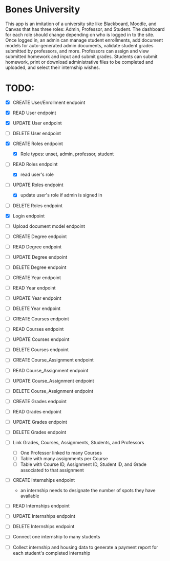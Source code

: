 # Bones University

This app is an imitation of a university site like Blackboard, Moodle, and Canvas that has three roles: Admin, Professor, and Student. The dashboard for each role should change depending on who is logged in to the site. Once logged in, an admin can manage student enrollments, add document models for auto-generated admin documents, validate student grades submitted by professors, and more. Professors can assign and view submitted homework and input and submit grades. Students can submit homework, print or download administrative files to be completed and uploaded, and select their internship wishes.

# TODO:

  - [x] CREATE User/Enrollment endpoint
  - [x] READ User endpoint
  - [x] UPDATE User endpoint  
  - [ ] DELETE User endpoint
  - [x] CREATE Roles endpoint  
    - [x] Role types: unset, admin, professor, student
    
  - [ ] READ Roles endpoint  
    - [x] read user's role    
  - [ ] UPDATE Roles endpoint  
    - [x] update user's role if admin is signed in  
  - [ ] DELETE Roles endpoint

  - [x] Login endpoint

  - [ ] Upload document model endpoint

  - [ ] CREATE Degree endpoint
  - [ ] READ Degree endpoint
  - [ ] UPDATE Degree endpoint
  - [ ] DELETE Degree endpoint

  - [ ] CREATE Year endpoint
  - [ ] READ Year endpoint
  - [ ] UPDATE Year endpoint
  - [ ] DELETE Year endpoint

  - [ ] CREATE Courses endpoint  
  - [ ] READ Courses endpoint  
  - [ ] UPDATE Courses endpoint  
  - [ ] DELETE Courses endpoint
  
  - [ ] CREATE Course_Assignment endpoint  
  - [ ] READ Course_Assignment endpoint  
  - [ ] UPDATE Course_Assignment endpoint  
  - [ ] DELETE Course_Assignment endpoint

  - [ ] CREATE Grades endpoint  
  - [ ] READ Grades endpoint  
  - [ ] UPDATE Grades endpoint  
  - [ ] DELETE Grades endpoint

  - [ ] Link Grades, Courses, Assignments, Students, and Professors  
    - [ ] One Professor linked to many Courses
    - [ ] Table with many assignments per Course
    - [ ] Table with Course ID, Assignment ID, Student ID, and Grade associated to that assignment

  - [ ] CREATE Internships endpoint
    - an internship needs to designate the number of spots they have available    
  - [ ] READ Internships endpoint  
  - [ ] UPDATE Internships endpoint  
  - [ ] DELETE Internships endpoint

  - [ ] Connect one internship to many students

  - [ ] Collect internship and housing data to generate a payment report for each student's completed internship

